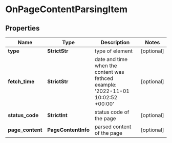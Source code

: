 # OnPageContentParsingItem


## Properties

| Name | Type | Description | Notes |
|------------ | ------------- | ------------- | -------------|
**type** | **StrictStr** | type of element |[optional]|
**fetch_time** | **StrictStr** | date and time when the content was fethced<br>example:<br>'2022-11-01 10:02:52 +00:00' |[optional]|
**status_code** | **StrictInt** | status code of the page |[optional]|
**page_content** | **PageContentInfo** | parsed content of the page |[optional]|